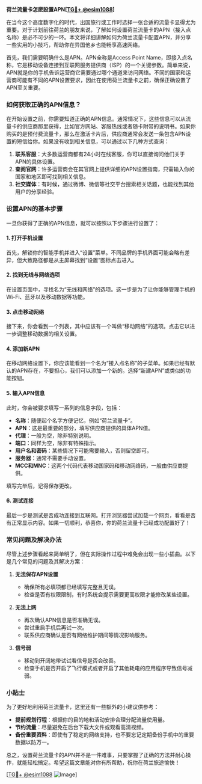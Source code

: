 **荷兰流量卡怎麽設置APN[[TG💪+ @esim1088](https://t.me/s/esim1088)]**

在当今这个高度数字化的时代，出国旅行或工作时选择一张合适的流量卡显得尤为重要。对于计划前往荷兰的朋友来说，了解如何设置荷兰流量卡的APN（接入点名称）是必不可少的一环。本文将详细讲解如何为荷兰流量卡配置APN，并分享一些实用的小技巧，帮助你在异国他乡也能畅享高速网络。

首先，我们需要明确什么是APN。APN全称是Access Point Name，即接入点名称，它是移动设备连接到互联网服务提供商（ISP）的一个关键参数。简单来说，APN就是你的手机告诉运营商它需要通过哪个通道来访问网络。不同的国家和运营商可能有不同的APN设置要求，因此在使用荷兰流量卡之前，确保正确设置了APN至关重要。

### 如何获取正确的APN信息？

在开始设置之前，你需要知道正确的APN信息。通常情况下，这些信息可以从流量卡的供应商那里获得，比如官方网站、客服热线或者随卡附带的说明书。如果你购买的是预付费流量卡，那么在激活卡片后，供应商通常会发送一条包含APN设置的短信给你。如果没有收到相关信息，可以通过以下几种方式查询：

1. **联系客服**：大多数运营商都有24小时在线客服，你可以直接询问他们关于APN的具体设置。
2. **查阅官网**：许多运营商会在其官网上提供详细的APN设置指南，只需输入你的国家和地区即可找到相关信息。
3. **社交媒体**：有时候，通过微博、微信等社交平台搜索相关话题，也能找到其他用户的分享经验。

### 设置APN的基本步骤

一旦你获得了正确的APN信息，就可以按照以下步骤进行设置了：

#### 1. 打开手机设置
首先，解锁你的智能手机并进入“设置”菜单。不同品牌的手机界面可能会略有差异，但大致路径都是从主屏幕找到“设置”图标点击进入。

#### 2. 找到无线与网络选项
在设置页面中，寻找名为“无线和网络”的选项。这一步是为了让你能够管理手机的Wi-Fi、蓝牙以及移动数据等功能。

#### 3. 点击移动网络
接下来，你会看到一个列表，其中应该有一个叫做“移动网络”的选项。点击它以进一步调整移动数据的相关设置。

#### 4. 添加新APN
在移动网络设置下，你应该能看到一个名为“接入点名称”的子菜单。如果已经有默认的APN存在，不要担心，我们可以添加一个新的。选择“新建APN”或类似的功能按钮。

#### 5. 输入APN信息
此时，你会被要求填写一系列的信息字段，包括：
- **名称**：随便起个名字方便记忆，例如“荷兰流量卡”。
- **APN**：这是最重要的部分，填写供应商提供的具体APN值。
- **代理**：一般为空，除非特别说明。
- **端口**：同样为空，除非有特殊指示。
- **用户名和密码**：某些情况下可能需要输入，否则留空即可。
- **服务器**：通常不需要手动设置。
- **MCC和MNC**：这两个代码代表移动国家码和移动网络码，一般由供应商提供。

填写完毕后，记得保存更改。

#### 6. 测试连接
最后一步是测试是否成功连接到互联网。打开浏览器尝试加载一个网页，看看是否有正常显示内容。如果一切顺利，恭喜你，你的荷兰流量卡已经成功配置好了！

### 常见问题及解决办法

尽管上述步骤看起来简单明了，但在实际操作过程中难免会出现一些小插曲。以下是几个常见的问题及其解决方案：

1. **无法保存APN设置**
   - 确保所有必填项都已经填写完整且无误。
   - 检查是否有权限限制，有时系统会提示需要更高权限才能修改某些设置。

2. **无法上网**
   - 再次确认APN信息是否准确无误。
   - 尝试重启手机后再试一次。
   - 联系供应商确认是否有网络维护期间等情况影响服务。

3. **信号弱**
   - 移动到开阔地带试试看信号是否会改善。
   - 检查手机是否开启了飞行模式或者开启了其他耗电的应用程序导致信号减弱。

### 小贴士

为了更好地利用荷兰流量卡，这里还有一些额外的小建议供参考：
- **提前规划行程**：根据你的目的地和活动安排合理分配流量使用量。
- **节约流量**：尽量避免在后台下载大文件或观看高清视频。
- **备份重要资料**：即使有了稳定的网络支持，也不要忘记定期备份手机中的重要数据以防万一。

总之，设置荷兰流量卡的APN并不是一件难事，只要掌握了正确的方法并耐心操作，就能轻松搞定。希望这篇文章能对你有所帮助，祝你在荷兰旅途愉快！

[[TG💪+ @esim1088](https://t.me/s/esim1088) ![Image](https://i.postimg.cc/4NQfJmqS/Snipaste-2025-05-13-00-14-12.png)]